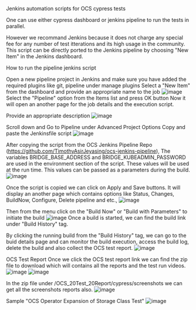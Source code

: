 Jenkins automation scripts for OCS cypress tests

One can use either cypress dashboard or
jenkins pipeline to run the tests in parallel.

However we recommand Jenkins because it does not charge any special fee for any number of test itterations and its high usage in the community.
This script can be directly ported to the Jenkins pipeline by choosing "New Item" in the Jenkins dashboard.

How to run the pipeline jenkins script

Open a new pipeline project in Jenkins and make sure you have added the required plugins like git, pipeline under manage plugins
Select a "New Item" from the dashboard and provide an appropriate name to the job
![image](https://user-images.githubusercontent.com/6670284/143385586-89586789-bdf8-4f86-8f2b-e928bd43f46f.png)
Select the "Pipeline" option from the Items list and press OK button
Now it will open an another page for the job details and the execution script.

Provide an appropriate description
![image](https://user-images.githubusercontent.com/6670284/143384049-fda4a39c-38b7-4ee8-b6e0-6b01a46ef25d.png)

Scroll down and Go to Pipeline under Advanced Project Options
Copy and paste the Jenkinsfile script
![image](https://user-images.githubusercontent.com/6670284/143385377-49ecd003-a214-4973-bffe-a2c8ff5e3fbf.png)

After copying the script from the OCS Jenkins Pipeline Repo (https://github.com/TimothyAsirJeyasing/ocs-jenkins-pipeline),
The variables BRIDGE_BASE_ADDRESS and BRIDGE_KUBEADMIN_PASSWORD are used in the environment section of the script.
These values will be used at the run time. This values can be passed as a parameters during the build.
![image](https://user-images.githubusercontent.com/6670284/143384445-e84b4cfb-60f3-4c47-a29d-b3afe97e36ab.png)

Once the script is copied we can click on Apply and Save buttons.
It will display an another page which contains options like Status, Changes, BuildNow, Configure, Delete pipeline and etc.,
![image](https://user-images.githubusercontent.com/6670284/143460228-9f98eac9-0fa8-40aa-b729-812db8e9d5b6.png)

Then from the menu click on the "Build Now" or "Build with Parameters" to initiate the build
![image](https://user-images.githubusercontent.com/6670284/143384673-6bc8c9da-4dad-452c-acf2-ba07e2d9f13b.png)
Once a build is started, we can find the build link under "Build History" tag.

By clicking the running build from the "Build History" tag, we can go to the buid details page
and can monitor the build execution, access the build log, delete the build and also collect the OCS test report.
![image](https://user-images.githubusercontent.com/6670284/143462053-1c1a866c-3aa8-4a84-950d-5d02eae851c9.png)

OCS Test Report
Once we click the OCS test report link we can
find the zip file to download which will contains all the reports and the test run videos.
![image](https://user-images.githubusercontent.com/6670284/143462403-1649e35a-ee45-4404-a63f-ed6fbdbc1ac0.png)
![image](https://user-images.githubusercontent.com/6670284/143462495-3c1945b1-ca37-4d1f-bbaa-63def54c0db0.png)

In the zip file under /OCS_20Test_20Report/cypress/screenshots
we can get all the screenshots reports also.
![image](https://user-images.githubusercontent.com/6670284/143463069-7ff9b0bd-71d6-46ea-b2e4-3c5edcb3a73f.png)

Sample "OCS Operator Expansion of Storage Class Test" 
![image](https://user-images.githubusercontent.com/6670284/143463279-99d517eb-4008-4172-b754-65ea64ff02dd.png)


